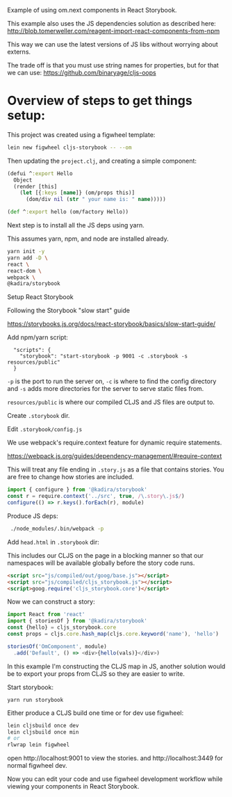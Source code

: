 Example of using om.next components in React Storybook.

This example also uses the JS dependencies solution as described here:
http://blob.tomerweller.com/reagent-import-react-components-from-npm

This way we can use the latest versions of JS libs without worrying about
externs.

The trade off is that you must use string names for properties, but for that
we can use:
https://github.com/binaryage/cljs-oops

# Overview of steps to get things setup:

This project was created using a figwheel template:

```bash
lein new figwheel cljs-storybook -- --om
```

Then updating the `project.clj`, and creating a simple component:

```clojure
(defui ^:export Hello
  Object
  (render [this]
    (let [{:keys [name]} (om/props this)]
      (dom/div nil (str " your name is: " name)))))

(def ^:export hello (om/factory Hello))
```

Next step is to install all the JS deps using yarn.

This assumes yarn, npm, and node are installed already.

```bash
yarn init -y
yarn add -D \
react \
react-dom \
webpack \
@kadira/storybook
```

Setup React Storybook

Following the Storybook "slow start" guide

https://storybooks.js.org/docs/react-storybook/basics/slow-start-guide/

Add npm/yarn script:

```
  "scripts": {
    "storybook": "start-storybook -p 9001 -c .storybook -s resources/public"
  }
```

`-p` is the port to run the server on, `-c` is where to find the config directory
and `-s` adds more directories for the server to serve static files from.

`resources/public` is where our compiled CLJS and JS files are output to.

Create `.storybook` dir.

Edit `.storybook/config.js`

We use webpack's require.context feature for dynamic require statements.

https://webpack.js.org/guides/dependency-management/#require-context


This will treat any file ending in `.story.js` as a file that contains stories.
You are free to change how stories are included.

```javascript
import { configure } from '@kadira/storybook'
const r = require.context('../src', true, /\.story\.js$/)
configure(() => r.keys().forEach(r), module)
```

Produce JS deps:

```bash
 ./node_modules/.bin/webpack -p
```

Add `head.html` in `.storybook` dir:

This includes our CLJS on the page in a blocking manner so that our
namespaces will be available globally before the story code runs.

```html
<script src="js/compiled/out/goog/base.js"></script>
<script src="js/compiled/cljs_storybook.js"></script>
<script>goog.require('cljs_storybook.core')</script>
```

Now we can construct a story:

```javascript
import React from 'react'
import { storiesOf } from '@kadira/storybook'
const {hello} = cljs_storybook.core
const props = cljs.core.hash_map(cljs.core.keyword('name'), 'hello')

storiesOf('OmComponent', module)
  .add('Default', () => <div>{hello(vals)}</div>)
```  

In this example I'm constructing the CLJS map in JS, another solution
would be to export your props from CLJS so they are easier to write.

Start storybook:

```
yarn run storybook
```

Either produce a CLJS build one time or for dev use figwheel:

```bash
lein cljsbuild once dev
lein cljsbuild once min
# or
rlwrap lein figwheel
```

open http://localhost:9001 to view the stories.
and http://localhost:3449 for normal figwheel dev.

Now you can edit your code and use figwheel development workflow while viewing
your components in React Storybook.
